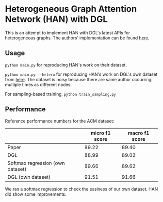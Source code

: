 # Heterogeneous Graph Attention Network (HAN) with DGL

This is an attempt to implement HAN with DGL's latest APIs for heterogeneous graphs.
The authors' implementation can be found [here](https://github.com/Jhy1993/HAN).

## Usage

`python main.py` for reproducing HAN's work on their dataset.

`python main.py --hetero` for reproducing HAN's work on DGL's own dataset from
[here](https://github.com/Jhy1993/HAN/tree/master/data/acm). The dataset is noisy
because there are same author occurring multiple times as different nodes.

For sampling-based training, `python train_sampling.py`

## Performance

Reference performance numbers for the ACM dataset:

|                                  | micro f1 score | macro f1 score |
| -------------------------------- | -------------- | -------------- |
| Paper                            | 89.22          | 89.40          |
| DGL                              | 88.99          | 89.02          |
| Softmax regression (own dataset) | 89.66          | 89.62          |
| DGL (own dataset)                | 91.51          | 91.66          |

We ran a softmax regression to check the easiness of our own dataset. HAN did show some improvements.

